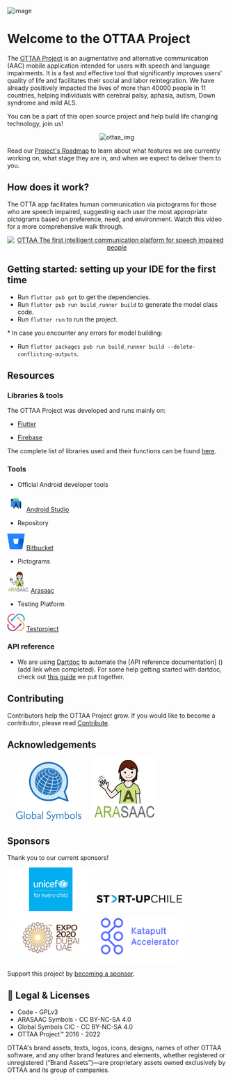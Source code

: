 ![image](https://ottaaproject.com/img/ottaa-project.svg)

# Welcome to the OTTAA Project #

The [OTTAA Project](https://www.ottaaproject.com/) is an augmentative and alternative communication (AAC) mobile application intended for users with speech and language impairments. It is a fast and effective tool that significantly improves users' quality of life and facilitates their social and labor reintegration. We have already positively impacted the lives of more than 40000 people in 11 countries, helping individuals with cerebral palsy, aphasia, autism, Down syndrome and mild ALS.

You can be a part of this open source project and help build life changing technology, join us!
<p align="center">
<img src="/public/images/usar_ottaa.gif" alt="ottaa_img" width="400"/>
</p>

Read our [Project's Roadmap](https://github.com/orgs/OTTAA-Project/projects/4/views/1) to learn about what features we are currently working on, what stage they are in, and when we expect to deliver them to you. 

## How does it work?

The OTTA app facilitates human communication via pictograms for those who are speech impaired, suggesting each user the most appropriate pictograms based on preference, need, and environment. Watch this video for a more comprehensive walk through. 

<p align="center">
<a href="https://www.youtube.com/watch?v=nQZRzBOWD-c"><img src="https://img.youtube.com/vi/nQZRzBOWD-c/0.jpg" alt="OTTAA The first intelligent communication platform for speech impaired people" width="480" height="360"></a>
</p>

## Getting started: setting up your IDE for the first time

* Run `flutter pub get` to get the dependencies.
* Run `flutter pub run build_runner build` to generate the model class code.
* Run `flutter run` to run the project.

\* In case you encounter any errors for model building:

* Run `flutter packages pub run build_runner build --delete-conflicting-outputs`.


## Resources

### Libraries & tools


The OTTAA Project was developed and runs mainly on:

* [Flutter](https://flutter.dev/) 

* [Firebase](https://firebase.google.com/) 


The complete list of libraries used and their functions can be found [here](libraries.md).


### Tools

* Official Android developer tools

<img src="/public/images/tools_libraries/android_studio" alt="android_dev" width="40" height="40"/> [Android Studio](https://developer.android.com/studio)

* Repository

<img src="/public/images/tools_libraries/bit_bucket.png" alt="bit_bucket" width="40" height="40"/> [Bitbucket](https://bitbucket.org)

* Pictograms

<img src="/public/images/tools_libraries/ARASAAC_titulo.png" alt="araasac" width="50" height="50"/> [Arasaac](http://arasaac.org/)

* Testing Platform

<img src="/public/images/tools_libraries/test_project.png" alt="test_platform" width="40" height="40"/> [Testproject](http://testproject.io)


### API reference

 * We are using [Dartdoc](https://pub.dev/packages/dartdoc) to automate the [API reference documentation] ()(add link when completed). For some help getting started with dartdoc, check out [this guide](/dartdoc_automatic_documentation.md) we put together.  

## Contributing

Contributors help the OTTAA Project grow. If you would like to become a contributor, please read [Contribute](CONTRIBUTING.md).


## Acknowledgements


<p float="left">
 <a href="https://globalsymbols.com/"><img src="/public/images/global_symbols.png" width="150" hspace="20"></a>
 <a href="http://arasaac.org/"><img src="/public/images/tools_libraries/ARASAAC_titulo.png" width="150"></a>
</p>

## Sponsors

Thank you to our current sponsors!

<p float="left">
 <a href="https://www.unicef.org/"><img src="/public/images/sponsors/UNICEF_logo_2016.png" width="200"></a>
 <a href="https://startupchile.org/en/"><img src="/public/images/sponsors/startup_chile.jpg" width="200"></a>
 <a href="https://www.expo2020dubai.com/en"><img src="/public/images/sponsors/EXPO_2020_Dubai_logo.png" width="200" width="200"></a>
 <a href="https://katapult.vc/startups/accelerators/"><img src="/public/images/sponsors/katapult_accelerator.png" width="200"></a>

</p>

Support this project by [becoming a sponsor](https://www.ottaaproject.com/support-ottaa-project.php).

## :memo: Legal & Licenses

* Code - GPLv3
* ARASAAC Symbols - CC BY-NC-SA 4.0
* Global Symbols CIC - CC BY-NC-SA 4.0
* OTTAA Project™ 2016 - 2022

OTTAA's brand assets, texts, logos, icons, designs, names of other OTTAA software, and any other brand features and elements, whether registered or unregistered (“Brand Assets”)—are proprietary assets owned exclusively by OTTAA and its group of companies.




